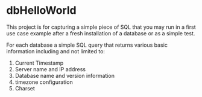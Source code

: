 # dbHelloWorld

This project is for capturing a simple piece of SQL that you may run in a first use case example after a fresh installation of a database or as a simple test.

For each database a simple SQL query that returns various basic information including and not limited to:

1. Current Timestamp
2. Server name and IP address
3. Database name and version information
4. timezone configuration
5. Charset
